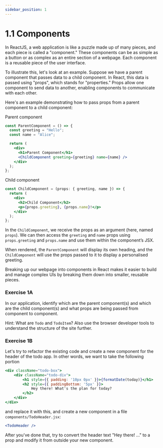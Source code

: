```yaml
---
sidebar_position: 1
---
```


# 1.1 Components
In ReactJS, a web application is like a puzzle made up of many pieces, and each piece is called a "component." These components can be as simple as a button or as complex as an entire section of a webpage. Each component is a reusable piece of the user interface.

To illustrate this, let's look at an example. Suppose we have a parent component that passes data to a child component. In React, this data is passed using "props", which stands for "properties." Props allow one component to send data to another, enabling components to communicate with each other.

Here's an example demonstrating how to pass props from a parent component to a child component:

Parent component
``` jsx
const ParentComponent = () => {
  const greeting = "Hello";
  const name = "Alice";

  return (
    <div>
      <h1>Parent Component</h1>
      <ChildComponent greeting={greeting} name={name} />
    </div>
  );
};
```

Child component
``` jsx
const ChildComponent = (props: { greeting, name }) => {
  return (
    <div>
      <h2>Child Component</h2>
      <p>{props.greeting}, {props.name}!</p>
    </div>
  );
};
```

In the `ChildComponent`, we receive the props as an argument (here, named `props`). We can then access the `greeting` and `name` props using `props.greeting` and `props.name` and use them within the component’s JSX.

When rendered, the `ParentComponent` will display its own heading, and the `ChildComponent` will use the props passed to it to display a personalised greeting.

Breaking up our webpage into components in React makes it easier to build and manage complex UIs by breaking them down into smaller, reusable pieces.

### Exercise 1A

In our application, identify which are the parent component(s) and which are the child component(s) and what props are being passed from component to component.

Hint: What are `Todo` and `TodoItem`? Also use the browser developer tools to understand the structure of the site further.

### Exercise 1B

Let's try to refactor the existing code and create a new component for the header of the todo app. In other words, we want to take the following portion 

``` jsx
<div className="todo-box">
    <div className="todo-div">
        <h1 style={{ padding: '10px 0px' }}>{formatDate(today)}</h1>
        <h2 style={{ paddingBottom: '5px' }}>
            Hey there! What's the plan for today?
        </h2>
    </div>
</div>
```

and replace it with this, and create a new component in a file `components/TodoHeader.jsx`:

``` jsx
<TodoHeader />
```

After you've done that, try to convert the header text "Hey there! ..." to a prop and modify it from outside your new component.